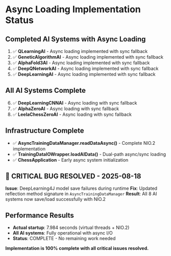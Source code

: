 # Async Loading Implementation Status

## Completed AI Systems with Async Loading
1. ✅ **QLearningAI** - Async loading implemented with sync fallback
2. ✅ **GeneticAlgorithmAI** - Async loading implemented with sync fallback  
3. ✅ **AlphaFold3AI** - Async loading implemented with sync fallback
4. ✅ **DeepQNetworkAI** - Async loading implemented with sync fallback
5. ✅ **DeepLearningAI** - Async loading implemented with sync fallback

## All AI Systems Complete
6. ✅ **DeepLearningCNNAI** - Async loading with sync fallback
7. ✅ **AlphaZeroAI** - Async loading with sync fallback
8. ✅ **LeelaChessZeroAI** - Async loading with sync fallback

## Infrastructure Complete
- ✅ **AsyncTrainingDataManager.readDataAsync()** - Complete NIO.2 implementation
- ✅ **TrainingDataIOWrapper.loadAIData()** - Dual-path async/sync loading
- ✅ **ChessApplication** - Early async system initialization

## 🐛 **CRITICAL BUG RESOLVED - 2025-08-18**

**Issue**: DeepLearning4J model save failures during runtime
**Fix**: Updated reflection method signature in `AsyncTrainingDataManager`
**Result**: All 8 AI systems now save/load successfully with NIO.2

## Performance Results
- **Actual startup**: 7.984 seconds (virtual threads + NIO.2)
- **All AI systems**: Fully operational with async I/O
- **Status**: COMPLETE - No remaining work needed

**Implementation is 100% complete with all critical issues resolved.**